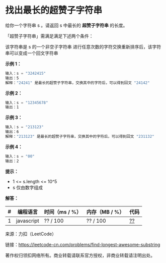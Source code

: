 # 找出最长的超赞子字符串

给你一个字符串 s 。请返回 s 中最长的 **超赞子字符串** 的长度。

「超赞子字符串」需满足满足下述两个条件：

该字符串是 s 的一个非空子字符串
进行任意次数的字符交换重新排序后，该字符串可以变成一个回文字符串

**示例 1：**

``` javascript
输入：s = "3242415"
输出：5
解释："24241" 是最长的超赞子字符串，交换其中的字符后，可以得到回文 "24142"
```

**示例 2：**

``` javascript
输入：s = "12345678"
输出：1
```

**示例 3：**

``` javascript
输入：s = "213123"
输出：6
解释："213123" 是最长的超赞子字符串，交换其中的字符后，可以得到回文 "231132"
```

**示例 4：**

``` javascript
输入：s = "00"
输出：2
```

**提示：**

- 1 <= s.length <= 10^5
- s 仅由数字组成

**解答：**

**#**|**编程语言**|**时间（ms / %）**|**内存（MB / %）**|**代码**
--|--|--|--|--
1|javascript|?? / 100|?? / 100|[??](./javascript/ac_v1.js)

来源：力扣（LeetCode）

链接：https://leetcode-cn.com/problems/find-longest-awesome-substring

著作权归领扣网络所有。商业转载请联系官方授权，非商业转载请注明出处。
